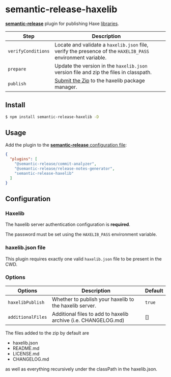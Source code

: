 # semantic-release-haxelib

[**semantic-release**](https://github.com/semantic-release/semantic-release) plugin for publishing Haxe [libraries](https://haxelibs.org/).

| Step               | Description                                                                                                                                   |                                                                     |
|--------------------|-----------------------------------------------------------------------------------------------------------------------------------------------|---------------------------------------------------------------------|
| `verifyConditions` | Locate and validate a `haxelib.json` file, verify the presence of the `HAXELIB_PASS` environment variable. |                                                                     |
| `prepare`          | Update the version in the `haxelib.json` version file and zip the files in classpath.                                      |                                                                     |
| `publish`          | [Submit the Zip](https://lib.haxe.org/documentation/using-haxelib/#submit) to the haxelib package manager.                                                                |                                                                     |

## Install

```bash
$ npm install semantic-release-haxelib -D
```

## Usage

Add the plugin to the [**semantic-release** configuration file](https://github.com/semantic-release/semantic-release/blob/master/docs/usage/configuration.md#configuration):

```json
{
  "plugins": [
    "@semantic-release/commit-analyzer",
    "@semantic-release/release-notes-generator",
    "semantic-release-haxelib"
  ]
}
```

## Configuration

### Haxelib  

The haxelib server authentication configuration is **required**.

The password must be set using the `HAXELIB_PASS` environment variable.

### haxelib.json file

This plugin requires exactly one valid `haxelib.json` file to be present in the CWD.

### Options

| Options      | Description                                                                                                         | Default                                                                                                                          |
|--------------|---------------------------------------------------------------------------------------------------------------------|----------------------------------------------------------------------------------------------------------------------------------|
| `haxelibPublish` | Whether to publish your haxelib to the haxelib server. | `true` |
| `additionalFiles` | Additional files to add to haxelib archive (i.e. CHANGELOG.md) | [] |

The files added to the zip by default are
* haxelib.json
* README.md
* LICENSE.md
* CHANGELOG.md

as well as everything recursively under the classPath in the haxelib.json.
